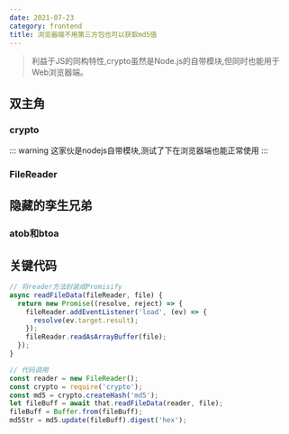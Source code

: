 ```yaml
---
date: 2021-07-23
category: frontend
title: 浏览器端不用第三方包也可以获取md5值
---
```


> 利益于JS的同构特性,crypto虽然是Node.js的自带模块,但同时也能用于Web浏览器端。

<!-- more -->
## 双主角

### crypto

::: warning
这家伙是nodejs自带模块,测试了下在浏览器端也能正常使用
:::

### FileReader

## 隐藏的孪生兄弟

### atob和btoa

## 关键代码
``` js {5}
// 将reader方法封装成Promisify 
async readFileData(fileReader, file) {
  return new Promise((resolve, reject) => {
    fileReader.addEventListener('load', (ev) => {
      resolve(ev.target.result);
    });
    fileReader.readAsArrayBuffer(file);
  });
}

// 代码调用
const reader = new FileReader();
const crypto = require('crypto');
const md5 = crypto.createHash('md5');
let fileBuff = await that.readFileData(reader, file);
fileBuff = Buffer.from(fileBuff);
md5Str = md5.update(fileBuff).digest('hex');
```
